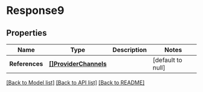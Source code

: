 # Response9

## Properties
Name | Type | Description | Notes
------------ | ------------- | ------------- | -------------
**References** | [**[]ProviderChannels**](ProviderChannels.md) |  | [default to null]

[[Back to Model list]](../README.md#documentation-for-models) [[Back to API list]](../README.md#documentation-for-api-endpoints) [[Back to README]](../README.md)

